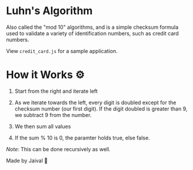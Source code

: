# Luhn's Algorithm 

Also called the "mod 10" algorithms, and is a simple checksum formula used to validate a variety of identification numbers, such as credit card numbers. 

View `credit_card.js` for a sample application.

# How it Works ⚙️

1) Start from the right and iterate left

2) As we iterate towards the left, every digit is doubled except for the checksum number (our first digit). If the digit doubled is greater than 9, we subtract 9 from the number. 

3) We then sum all values

4) If the sum % 10 is 0, the paramter holds true, else false.


*Note*: This can be done recursively as well.

Made by Jaival 🦖